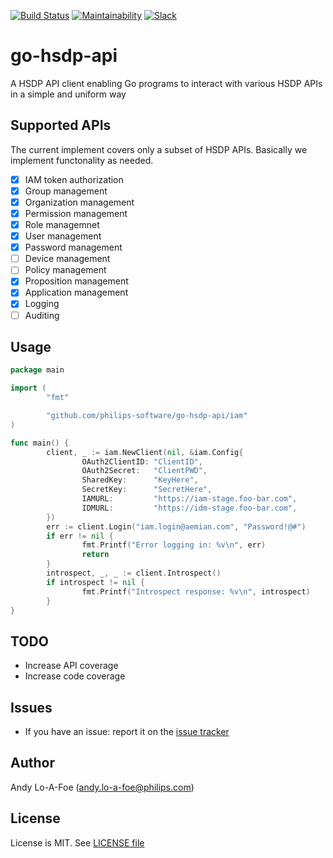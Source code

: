 [![Build Status](https://travis-ci.com/philips-software/go-hsdp-api.svg?branch=master)](https://travis-ci.com/philips-software/go-hsdp-api)
[![Maintainability](https://api.codeclimate.com/v1/badges/125caa4282d4d82b84cd/maintainability)](https://codeclimate.com/github/philips-software/go-hsdp-api/maintainability)
[![Slack](https://philips-software-slackin.now.sh/badge.svg)](https://philips-software-slackin.now.sh)

# go-hsdp-api

A HSDP API client enabling Go programs to interact with various HSDP APIs in a simple and uniform way

## Supported APIs

The current implement covers only a subset of HSDP APIs. Basically we implement functonality as needed.

- [x] IAM token authorization
- [x] Group management
- [x] Organization management
- [x] Permission management
- [x] Role managemnet
- [x] User management
- [x] Password management
- [ ] Device management
- [ ] Policy management
- [x] Proposition management
- [x] Application management
- [x] Logging
- [ ] Auditing

## Usage

```go
package main

import (
        "fmt"

        "github.com/philips-software/go-hsdp-api/iam"
)

func main() {
        client, _ := iam.NewClient(nil, &iam.Config{
                OAuth2ClientID: "ClientID",
                OAuth2Secret:   "ClientPWD",
                SharedKey:      "KeyHere",
                SecretKey:      "SecretHere",
                IAMURL:         "https://iam-stage.foo-bar.com",
                IDMURL:         "https://idm-stage.foo-bar.com",
        })
        err := client.Login("iam.login@aemian.com", "Password!@#")
        if err != nil {
                fmt.Printf("Error logging in: %v\n", err)
                return
        }
        introspect, _, _ := client.Introspect()
        if introspect != nil {
                fmt.Printf("Introspect response: %v\n", introspect)
        }
}
```

## TODO

- Increase API coverage
- Increase code coverage

## Issues

- If you have an issue: report it on the [issue tracker](https://github.com/philips-software/go-hsdp-api/issues)

## Author

Andy Lo-A-Foe (<andy.lo-a-foe@philips.com>)

## License

License is MIT. See [LICENSE file](LICENSE.md)
